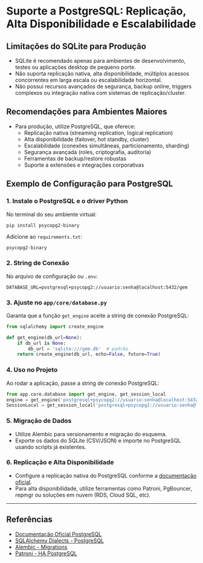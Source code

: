 # Suporte a PostgreSQL: Replicação, Alta Disponibilidade e Escalabilidade

## Limitações do SQLite para Produção

- SQLite é recomendado apenas para ambientes de desenvolvimento, testes ou aplicações desktop de pequeno porte.
- Não suporta replicação nativa, alta disponibilidade, múltiplos acessos concorrentes em larga escala ou escalabilidade horizontal.
- Não possui recursos avançados de segurança, backup online, triggers complexos ou integração nativa com sistemas de replicação/cluster.

## Recomendações para Ambientes Maiores

- Para produção, utilize PostgreSQL, que oferece:
  - Replicação nativa (streaming replication, logical replication)
  - Alta disponibilidade (failover, hot standby, cluster)
  - Escalabilidade (conexões simultâneas, particionamento, sharding)
  - Segurança avançada (roles, criptografia, auditoria)
  - Ferramentas de backup/restore robustas
  - Suporte a extensões e integrações corporativas

## Exemplo de Configuração para PostgreSQL

### 1. Instale o PostgreSQL e o driver Python

No terminal do seu ambiente virtual:

```bash
pip install psycopg2-binary
```

Adicione ao `requirements.txt`:

```text
psycopg2-binary
```

### 2. String de Conexão

No arquivo de configuração ou `.env`:

```text
DATABASE_URL=postgresql+psycopg2://usuario:senha@localhost:5432/gem
```

### 3. Ajuste no `app/core/database.py`

Garanta que a função `get_engine` aceite a string de conexão PostgreSQL:

```python
from sqlalchemy import create_engine

def get_engine(db_url=None):
    if db_url is None:
        db_url = 'sqlite:///gem.db'  # padrão
    return create_engine(db_url, echo=False, future=True)
```

### 4. Uso no Projeto

Ao rodar a aplicação, passe a string de conexão PostgreSQL:

```python
from app.core.database import get_engine, get_session_local
engine = get_engine('postgresql+psycopg2://usuario:senha@localhost:5432/gem')
SessionLocal = get_session_local('postgresql+psycopg2://usuario:senha@localhost:5432/gem')
```

### 5. Migração de Dados

- Utilize Alembic para versionamento e migração do esquema.
- Exporte os dados do SQLite (CSV/JSON) e importe no PostgreSQL usando scripts já existentes.

### 6. Replicação e Alta Disponibilidade

- Configure a replicação nativa do PostgreSQL conforme a [documentação oficial](https://www.postgresql.org/docs/current/high-availability.html).
- Para alta disponibilidade, utilize ferramentas como Patroni, PgBouncer, repmgr ou soluções em nuvem (RDS, Cloud SQL, etc).

---

## Referências

- [Documentação Oficial PostgreSQL](https://www.postgresql.org/docs/)
- [SQLAlchemy Dialects - PostgreSQL](https://docs.sqlalchemy.org/en/20/dialects/postgresql.html)
- [Alembic - Migrations](https://alebric.sqlalchemy.org/en/latest/)
- [Patroni - HA PostgreSQL](https://github.com/zalando/patroni)
